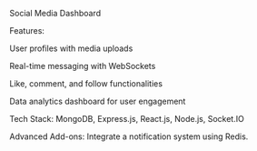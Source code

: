  Social Media Dashboard

Features:

User profiles with media uploads

Real-time messaging with WebSockets

Like, comment, and follow functionalities

Data analytics dashboard for user engagement

Tech Stack: MongoDB, Express.js, React.js, Node.js, Socket.IO

Advanced Add-ons: Integrate a notification system using Redis.

